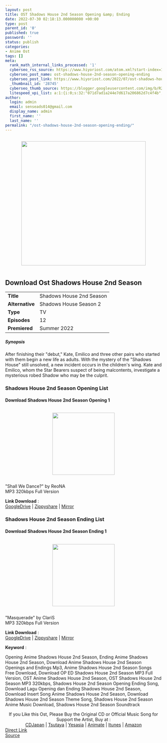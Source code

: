 ```yaml
---
layout: post
title: OST Shadows House 2nd Season Opening &amp; Ending
date: 2022-07-30 02:18:13.000000000 +00:00
type: post
parent_id: '0'
published: true
password: ''
status: publish
categories:
- Anime Ost
tags: []
meta:
  rank_math_internal_links_processed: '1'
  cyberseo_rss_source: https://www.hiyoriost.com/atom.xml?start-index=1
  cyberseo_post_name: ost-shadows-house-2nd-season-opening-ending
  cyberseo_post_link: https://www.hiyoriost.com/2022/07/ost-shadows-house-2nd-season.html
  _thumbnail_id: '28745'
  cyberseo_thumb_source: https://blogger.googleusercontent.com/img/b/R29vZ2xl/AVvXsEhgxAwz98dWwsG9IjC2ZYH3gQoNJct_hvHhoMD3H2cuyq08JAZ7TwrYUXIEvqDeLqEFxBvpQ-K4e1on3V5tYWvUP8HTvdjHMO2r_-BgNrpziB1v3rshEL1vW3-R8Gz9NqTQFVT_fK3sj0geICv486c1llznecpQ3oSjtoVLhDTexgSCBIau1yHjx-PT/s400/bx139093-kdONWnxODyy0.png
  litespeed_vpi_list: a:1:{i:0;s:32:"071d7ad1a244e7d617a206862d7c4f4b";}
author:
  login: admin
  email: senseads014@gmail.com
  display_name: admin
  first_name: ''
  last_name: ''
permalink: "/ost-shadows-house-2nd-season-opening-ending/"
---
```

<div class="separator" style="clear: both"><a href="https://blogger.googleusercontent.com/img/b/R29vZ2xl/AVvXsEhgxAwz98dWwsG9IjC2ZYH3gQoNJct_hvHhoMD3H2cuyq08JAZ7TwrYUXIEvqDeLqEFxBvpQ-K4e1on3V5tYWvUP8HTvdjHMO2r_-BgNrpziB1v3rshEL1vW3-R8Gz9NqTQFVT_fK3sj0geICv486c1llznecpQ3oSjtoVLhDTexgSCBIau1yHjx-PT/s653/bx139093-kdONWnxODyy0.png" style="display: block;padding: 1em 0;text-align: center"><img alt border="0" data-original-height="653" data-original-width="460" height="400" src="{{ site.baseurl }}/assets/2022/07/bx139093-kdONWnxODyy0.png" /></a></div>
<div class="judulanime">
<h2>Download Ost Shadows House 2nd Season</h2>
</div>
<div class="info2" id="Info">
<table>
<tbody>
<tr>
<td class="tablex"><b>Title </b></td>
<td>Shadows House 2nd Season</td>
</tr>
<tr>
<td class="tablex"><b>Alternative </b></td>
<td>Shadows House Season 2</td>
</tr>
<tr>
<td class="tablex"><b>Type </b></td>
<td>TV</td>
</tr>
<tr>
<td class="tablex"><b>Episodes </b></td>
<td>12</td>
</tr>
<tr>
<td class="tablex"><b>Premiered </b></td>
<td>Summer 2022</td>
</tr>
</tbody>
</table>
</div>
<div class="sinopsis">
<h5>Synopsis</h5>
</div>
<div class="deskripsi">
<p>After finishing their "debut," Kate, Emilico and three other pairs who started with them begin a new life as adults. With the mystery of the "Shadows House" still unsolved, a new incident occurs in the children's wing. Kate and Emilico, whom the Star Bearers suspect of being malcontents, investigate a mysterious robed Shadow who may be the culprit.</p>
</div>
<div class="listz">
<h3>Shadows House 2nd Season Opening List</h3>
</div>
<div class="listz3">
<div class="listz1">
<h4>Download Shadows House 2nd Season Opening 1</h4>
</div>
<div class="listz2">
<div class="separator" style="clear: both"><a href="https://blogger.googleusercontent.com/img/b/R29vZ2xl/AVvXsEiqQie2gPV4aHFBWPngxotmgYMUpigRxvOaQ5DQw8VfDWxCaRqV8q0BKBcQeSLPlHJhNy5q0mgny5mb2XFI0fId_f04l-JzNdyjXVpjole8-BTSQBL94lttZa8LFSe11nlfkjjo3yL6RlxxMTpxLI1Q0zycGJwcvO_VZSJIIlk90Pjg-aKaQyMCStVC/s1500/cover%20%2841%29.jpg" style="display: block;padding: 1em 0;text-align: center"><img alt border="0" data-original-height="1335" data-original-width="1500" src="{{ site.baseurl }}/assets/2022/07/cover%20%2841%29.jpg" width="200" /></a></div>
<p>"Shall We Dance?" by ReoNA<br />MP3 320kbps Full Version
<p><b>Link Download</b> : <br /><a href="https://drive.google.com/file/d/1Ng2-SwQda5Ik9zp6pjHXLkLdJrq-TIYL/view?usp=drivesdk" rel="nofollow noopener" target="_blank">GoogleDrive</a> | <a href="https://www88.zippyshare.com/v/KGB7hXbO/file.html" rel="nofollow noopener" target="_blank">Zippyshare</a> | <a href="https://mir.cr/1TLMBNTU" rel="nofollow noopener" target="_blank">Mirror</a></p>
</div>
</div>
<div class="listz">
<h3>Shadows House 2nd Season Ending List</h3>
</div>
<div class="listz3">
<div class="listz1">
<h4>Download Shadows House 2nd Season Ending 1</h4>
</div>
<div class="listz2">
<div class="separator" style="clear: both"><a href="https://blogger.googleusercontent.com/img/b/R29vZ2xl/AVvXsEibzyGXjHZrJ6T_q4-8OsPmb_fUWVtFaia-5cNCD1DVxQwlzwx3Ony7f9tvN5ZvPYVYfiQzoNw3GIvrSOGqKYTU2CmH9Cd_pdLM3ynYXk8L95Gx8PXPbgvGKXLbyv2-bFmYpILaQprtY25jnp_XMK_LT16OdEsFLouYagQHogEzq_0qXfWK18ykV4sj/s639/coversongggg.jpg" style="display: block;padding: 1em 0;text-align: center"><img alt border="0" data-original-height="639" data-original-width="639" src="{{ site.baseurl }}/assets/2022/07/coversongggg.jpg" width="200" /></a></div>
<p>"Masquerade" by ClariS<br />MP3 320kbps Full Version
<p><b>Link Download</b> : <br /><a href="https://drive.google.com/file/d/1e8LI8jhrX5xBXnm7Kx8v21XikMNutFj4/view?usp=drivesdk" rel="nofollow noopener" target="_blank">GoogleDrive</a> | <a href="https://www63.zippyshare.com/v/qNFcbI7w/file.html" rel="nofollow noopener" target="_blank">Zippyshare</a> | <a href="https://mir.cr/1KLZ2FHY" rel="nofollow noopener" target="_blank">Mirror</a></p>
</div>
</div>
<p><b>Keyword</b> :
<div class="tagser">Opening Anime Shadows House 2nd Season, Ending Anime Shadows House 2nd Season, Download Anime Shadows House 2nd Season Openings and Endings Mp3, Anime Shadows House 2nd Season Songs Free Download, Download OP ED Shadows House 2nd Season MP3 Full Version, OST Anime Shadows House 2nd Season, OST Shadows House 2nd Season MP3 320kbps, Shadows House 2nd Season Opening Ending Song, Download Lagu Opening dan Ending Shadows House 2nd Season, Download Insert Song Anime Shadows House 2nd Season, Download Shadows House 2nd Season Theme Song, Shadows House 2nd Season Anime Music Download, Shadows House 2nd Season Soundtrack</div>
<p> 
<div class="buycd" align="center">If you Like this Ost, Please Buy the Original CD or Official Music Song for Support the Artist, Buy at : <br /><a href="https://www.cdjapan.co.jp/" target="_blank" rel="noopener">CDJapan</a> | <a href="https://shop.tsutaya.co.jp/" target="_blank" rel="noopener">Tsutaya</a> | <a href="https://www.yesasia.com/" target="_blank" rel="noopener">Yesasia</a> | <a href="https://www.animate-onlineshop.jp/" target="_blank" rel="noopener">Animate</a> | <a href="https://www.apple.com/jp/itunes" target="_blank" rel="noopener">Itunes</a> | <a href="https://amazon.co.jp/" target="_blank" rel="noopener">Amazon</a>
</div>
<div class="divbtn"> <a href="https://handymansurrender.com/fihup8buzv?key=94550f7ce39444073321dde3b8782f97" class="btn"><i class="fa fa-download"></i> Direct Link</a> <br /><a href="https://www.hiyoriost.com/2022/07/ost-shadows-house-2nd-season.html">Source</a> </div>
